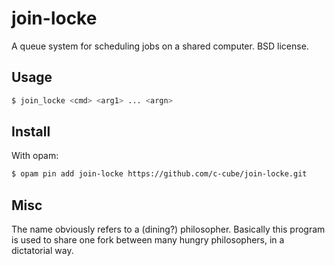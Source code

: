 # join-locke

A queue system for scheduling jobs on a shared computer. BSD license.

## Usage

```sh
$ join_locke <cmd> <arg1> ... <argn>
```

## Install

With opam:

```sh
$ opam pin add join-locke https://github.com/c-cube/join-locke.git
```


## Misc

The name obviously refers to a (dining?) philosopher. Basically this
program is used to share one fork between many hungry philosophers,
in a dictatorial way.
